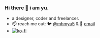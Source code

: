 ### Hi there 👋 i am yu.
- a designer, coder and freelancer.
- 📫 reach me out: 🐦 [@mhmyu5](https://twitter.com/mhmyu5) & 📧 [email](mailto:mhmyu@pm.me)
- [![ko-fi](https://ko-fi.com/img/githubbutton_sm.svg)](https://ko-fi.com/A0A4CCD5A)
